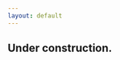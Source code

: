 ```yaml
--- 
layout: default
---
```


<section class="ai-ed">
    <h2 class="ai-ed">Under construction.</h2>
</section>

